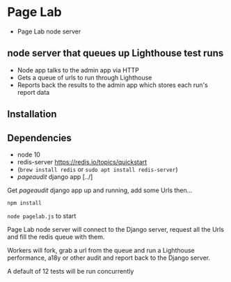 # Page Lab

* Page Lab node server

## node server that queues up Lighthouse test runs

* Node app talks to the admin app via HTTP
* Gets a queue of urls to run through Lighthouse
* Reports back the results to the admin app which stores each run's report data

## Installation

## Dependencies

* node 10
* redis-server https://redis.io/topics/quickstart
* (`brew install redis` or `sudo apt install redis-server`)
* _pageaudit_ django app [../]

Get _pageaudit_ django app up and running, add some Urls then...

`npm install`

`node pagelab.js` to start

Page Lab node server will connect to the Django server, request all the Urls and fill the redis queue with them.

Workers will fork, grab a url from the queue and run a Lighthouse performance, a18y or other audit and report back to the Django server.

A default of 12 tests will be run concurrently
